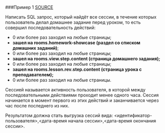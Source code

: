 ###Пример 1
[SOURCE](https://bitbucket.org/alexzspace/sql/src/master/skyeng.sql)

Написать SQL запрос, который найдёт все сессии, в течение которых пользователь делал домашнее задание перед уроком, то есть совершил последовательность действий:

  * 0 или более раз заходил на любые страницы;
  * **зашел на rooms.homework-showcase (раздел со списком домашних заданий)**;
  * 0 или более раз заходил на любые страницы;
  * **зашел на rooms.view.step.content (страница домашнего задания);**
  * 0 или более раз заходил на любые страницы;
  * **зашел на rooms.lesson.rev.step.content (страница урока с преподавателем);**
  * 0 или более раз заходил на любые страницы.

Сессией называется активность пользователя, в которой между последовательными действиями проходит менее одного часа. Сессия начинается в момент первого из этих действий и заканчивается через час после последнего из них.

Результатом должна стать выгрузка сессий вида: <идентификатор-пользователя>,<дата-время начала сессии>,<дата-время окончания сессии>.
